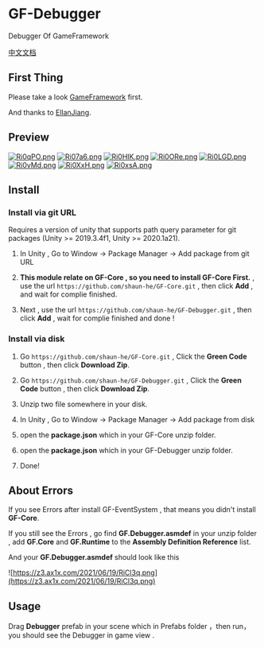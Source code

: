 # GF-Debugger

Debugger Of GameFramework

[中文文档](README-zhc.md)

## First Thing

Please take a look [GameFramework](https://github.com/EllanJiang/GameFramework) first.

And thanks to [EllanJiang](https://github.com/EllanJiang).

## Preview

[![Ri0qPO.png](https://z3.ax1x.com/2021/06/20/Ri0qPO.png)](https://imgtu.com/i/Ri0qPO)
[![Ri07a6.png](https://z3.ax1x.com/2021/06/20/Ri07a6.png)](https://imgtu.com/i/Ri07a6)
[![Ri0HIK.png](https://z3.ax1x.com/2021/06/20/Ri0HIK.png)](https://imgtu.com/i/Ri0HIK)
[![Ri0ORe.png](https://z3.ax1x.com/2021/06/20/Ri0ORe.png)](https://imgtu.com/i/Ri0ORe)
[![Ri0LGD.png](https://z3.ax1x.com/2021/06/20/Ri0LGD.png)](https://imgtu.com/i/Ri0LGD)
[![Ri0vMd.png](https://z3.ax1x.com/2021/06/20/Ri0vMd.png)](https://imgtu.com/i/Ri0vMd)
[![Ri0XxH.png](https://z3.ax1x.com/2021/06/20/Ri0XxH.png)](https://imgtu.com/i/Ri0XxH)
[![Ri0xsA.png](https://z3.ax1x.com/2021/06/20/Ri0xsA.png)](https://imgtu.com/i/Ri0xsA)

## Install

### Install via git URL

Requires a version of unity that supports path query parameter for git packages (Unity >= 2019.3.4f1, Unity >= 2020.1a21). 

1. In Unity , Go to Window -> Package Manager -> Add package from git URL

2. **This module relate on GF-Core , so you need to install GF-Core First.** , use the url  `https://github.com/shaun-he/GF-Core.git` , then click **Add** , and wait for complie finished.

3. Next , use the url `https://github.com/shaun-he/GF-Debugger.git` , then click **Add** ,  wait for complie finished and done !

### Install via disk

1. Go `https://github.com/shaun-he/GF-Core.git` ,  Click the **Green Code** button , then click **Download Zip**.

2. Go `https://github.com/shaun-he/GF-Debugger.git` , Click the **Green Code** button , then click **Download Zip**.

3. Unzip two file somewhere in your disk.

4. In Unity , Go to Window -> Package Manager -> Add package from disk

5. open the **package.json** which in your GF-Core unzip folder.

6. open the **package.json** which in your GF-Debugger unzip folder.

7. Done!

## About Errors

If you see Errors after install GF-EventSystem , that means you didn't install **GF-Core**.

If you still see the Errors , go find **GF.Debugger.asmdef** in your unzip folder , add **GF.Core** and **GF.Runtime** to the **Assembly Definition Reference** list.

And your **GF.Debugger.asmdef** should look like this

![https://z3.ax1x.com/2021/06/19/RiCl3q.png](https://z3.ax1x.com/2021/06/19/RiCl3q.png)

## Usage

Drag **Debugger** prefab in your scene which in Prefabs folder ，then run，you should see the Debugger in game view .
